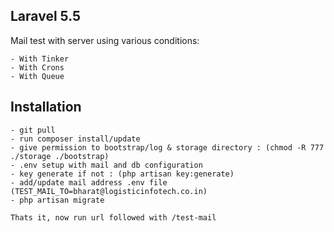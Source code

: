 ## Laravel 5.5

Mail test with server using various conditions:

    - With Tinker
    - With Crons
    - With Queue

## Installation

    - git pull
    - run composer install/update
    - give permission to bootstrap/log & storage directory : (chmod -R 777 ./storage ./bootstrap)
    - .env setup with mail and db configuration
    - key generate if not : (php artisan key:generate)
    - add/update mail address .env file (TEST_MAIL_TO=bharat@logisticinfotech.co.in)
    - php artisan migrate

    Thats it, now run url followed with /test-mail
